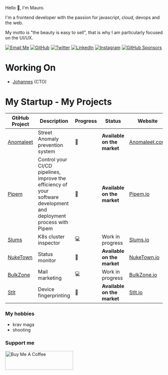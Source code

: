Hello 👋, I'm Mauro.

I'm a frontend developer with the passion for javascript, cloud, devops and the web.

My motto is "the beauty is easy to sell", that is why I am particularly focused on the UI/UX.

[![Email Me](https://img.shields.io/badge/Email-mauro.sala@gmail.com-2196F3.svg)](mailto:mauro.sala@gmail.com)
[![GitHub](https://img.shields.io/github/followers/maurosala.svg?label=GitHub&style=social)](https://github.com/maurosala)
[![Twitter](https://img.shields.io/twitter/follow/maurosala?label=Twitter&style=social)](https://twitter.com/maurosala)
[![LinkedIn](https://img.shields.io/badge/LinkedIn--_.svg?style=social&logo=linkedin)](https://www.linkedin.com/in/maurosala/)
[![Instagram](https://img.shields.io/badge/Instagram--_.svg?style=social&logo=instagram)](https://www.instagram.com/maurosala/)
[![GitHub Sponsors](https://img.shields.io/badge/GitHub_Sponsors--_.svg?style=social&logo=github&logoColor=EA4AAA)](https://github.com/sponsors/maurosala)

# Working On

- [Johannes](https://johannes.pics) (CTO)

# My Startup - My Projects

| GtiHub Project                             | Description                                                                                                         | Progress | Status                      | Website                                | Contact              |
| ------------------------------------------ | ------------------------------------------------------------------------------------------------------------------- | -------- | --------------------------- | -------------------------------------- | -------------------- |
| [Anomaleet](https://anomaleet.com)         | Street Anomaly prevention system                                                                                    | 🚀       | **Available on the market** | [Anomaleet.com](https://anomaleet.com) | <info@anomaleet.com> |
| [Pipem](https://github.com/pipem-io)       | Control your CI/CD pipelines, improve the efficiency of your software development and deployment process with Pipem | 🚀       | **Available on the market** | [Pipem.io](https://pipem.io)           | <info@pipem.io>      |
| [Slums](https://github.com/slums-io)       | K8s cluster inspector                                                                                               | 💻       | Work in progress            | [Slums.io](https://slums.io)           | <hello@slums.io>     |
| [NukeTown](https://github.com/nuketown-io) | Status monitor                                                                                                      | 🚀       | **Available on the market** | [NukeTown.io](https://nuketown.io)     | <hello@nuketown.io>  |
| [BulkZone](https://github.com/bulkzone-io) | Mail marketing                                                                                                      | 💻       | Work in progress            | [BulkZone.io](https://bulkzone.io)     | <info@bulkzone.io>   |
| [Stlt](https://github.com/stlt-io)         | Device fingerprinting                                                                                               | 🚀       | **Available on the market** | [Stlt.io](https://stlt.io)             | <hello@stlt.io>      |

### My hobbies

- krav maga
- shooting

### Support me

<a href="https://www.buymeacoffee.com/maurosala" target="_blank"><img src="https://cdn.buymeacoffee.com/buttons/v2/default-yellow.png" alt="Buy Me A Coffee" style="height: 60px !important;width: 217px !important;" ></a>
